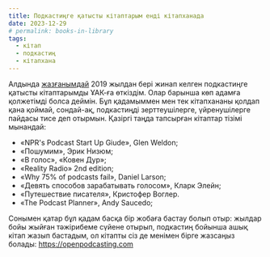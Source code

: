 ```yaml
---
title: Подкастиңге қатысты кітаптарым енді кітапханада
date: 2023-12-29
# permalink: books-in-library
tags:
  - кітап
  - подкастиң
  - кітапхана
---
```


Алдында [жазғанымдай](/blog/2023/11/10/pod-new-steps) 2019 жылдан бері жинап келген подкастиңге қатысты кітаптарымды ҰАК-ға өткіздім. Олар барынша көп адамға қолжетімді болса деймін. Бұл қадамыммен мен тек кітапхананы қолдап қана қоймай, сондай-ақ, подкастиңді зерттеушілерге, үйренушілерге пайдасы тисе деп отырмын. Қазіргі таңда тапсырған кітаптар тізімі мынандай:

- «NPR's Podcast Start Up Giude», Glen Weldon;
- «Пошумим», Эрик Низюм;
- «В голос», «Ковен Дур»;
- «Reality Radio» 2nd edition;
- «Why 75% of podcasts fail», Daniel Larson;
- «Девять способов зарабатывать голосом», Кларк Элейн;
- «Путешествие писателя», Кристофер Воглер.
- «The Podcast Planner», Andy Saucedo;

Сонымен қатар бұл қадам басқа бір жобаға бастау болып отыр: жылдар бойы жыйған тәжірибеме сүйене отырып, подкастиң бойынша ашық кітап жазып бастадым, ол кітапты сіз де менімен бірге жазсаңыз болады: https://openpodcasting.com
